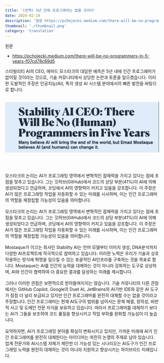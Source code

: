 ```yaml
---
title: '(번역) 5년 안에 프로그래머는 없을 것이다'
date: 2024-02-19
description: '원문 https://pchojecki.medium.com/there-will-be-no-programmers-in-5-years-f07cd78c69d5'
thumbnail: './thumbnail.png'
category: 'translation'
---
```


원문

- https://pchojecki.medium.com/there-will-be-no-programmers-in-5-years-f07cd78c69d5

스타빌리티 AI의 CEO, 에마드 모스타크의 대담한 예측은 5년 내에 인간 프로그래머가 없어질 것이라는 것으로, 기술 커뮤니티에서 상당한 논란과 토론을 일으켰습니다. 이러한 도발적인 주장은 인공지능(AI), 특히 생성 AI 시스템 분야에서의 빠른 발전을 바탕으로 합니다.
<br/><br/>

![thumbnail](./thumbnail.png)

<br/><br/>

모스타크의 논리는 AI가 프로그래밍 영역에서 변혁적인 잠재력을 가지고 있다는 점에 초점을 맞추고 있습니다.
그는 깃허브(GitHub)에서 코드의 상당 부분(41%)이 AI에 의해 생성되었다고 언급하며, 코딩에서 AI의 영향력이 커지고 있음을 강조합니다. 이 주장은 AI가 많은 프로그래밍 작업을 자동화할 수 있는 미래를 시사하며, 이는 인간 프로그래머의 역할을 재정립할 가능성이 있음을 의미합니다.
<br/><br/>
모스타크의 논리는 AI가 프로그래밍 영역에서 변혁적인 잠재력을 가지고 있다는 점에 초점을 맞추고 있습니다. 그는 깃허브(GitHub)에서 코드의 상당 부분(41%)이 AI에 의해 생성되었다고 언급하며, 코딩에서 AI의 영향력이 커지고 있음을 강조합니다. 이 주장은 AI가 많은 프로그래밍 작업을 자동화할 수 있는 미래를 시사하며, 이는 인간 프로그래머의 역할을 재정립할 가능성이 있음을 의미합니다.
<br/><br/>
Mostaque가 이끄는 회사인 Stability AI는 언어 모델부터 이미지 생성, DNA분석까지 다양한 AI프로젝트에 적극적으로 참여하고 있습니다. 이러한 노력은 우리가 기술과 상호 작용하는 방식에 혁명을 일으킬 수 있는 포괄적인 AI인프라를 구축하는 것을 목표로 합니다. Mostaque는 AI를 인간의 능력을 대체하는 것이 아니라 강화하는 도구로 상상하며, AI와 인간이 협력하여 더 중요한 결과를 달성하는 미래를 제시합니다.
<br/><br/>
그러나 이러한 관점은 보편적으로 받아들여지지는 않습니다. 기술 커뮤니티의 다른 관점에서는 GitHub Copilot, Google의 Duet AI, JetBrains의 AI기반 IDE와 같은 AI 도구가 점점 더 널리 보급되고 있지만 인간 프로그래머를 완전히 대체할 수는 없을 것이라고 주장합니다. 인간 프로그래머는 현재 AI도구의 범위를 넘어서는 문제 해결, 창의성, 비반적 사고 및 도메인 전문 지식을 보유하고 있습니다. 따라서 프로그래머를 대체하기 보다는 AI가 그들을 보조하여 코드 품질을 향상시키고 작업 부하를 완화할 가능성이 더 높습니다.
<br/><br/>
요약하자면, AI가 프로그래밍 분야를 확실히 변화시키고 있지만, 가까운 미래에 AI가 인간 프로그래머를 완전히 대체한다는 아이디어는 여전히 논쟁의 주제로 남아 있습니다. 업계 전문가와 AI시스템 자체가 제안한 더 가능성 있는 시나리오는 AI도구가 인간 프로그래밍 노력을 완전히 대체하는 것이 아니라 지원하고 향상시키는 하이브리드 미래입니다.
